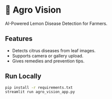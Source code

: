 # 🍋 Agro Vision

AI-Powered Lemon Disease Detection for Farmers.

## Features
- Detects citrus diseases from leaf images.
- Supports camera or gallery upload.
- Gives remedies and prevention tips.

## Run Locally
```bash
pip install -r requirements.txt
streamlit run agro_vision_app.py
